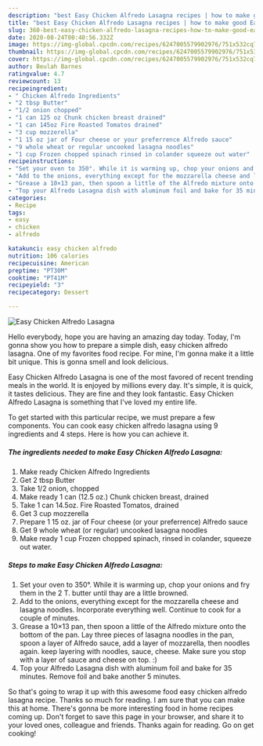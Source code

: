 ```yaml
---
description: "best Easy Chicken Alfredo Lasagna recipes | how to make good Easy Chicken Alfredo Lasagna"
title: "best Easy Chicken Alfredo Lasagna recipes | how to make good Easy Chicken Alfredo Lasagna"
slug: 360-best-easy-chicken-alfredo-lasagna-recipes-how-to-make-good-easy-chicken-alfredo-lasagna
date: 2020-08-24T00:40:56.332Z
image: https://img-global.cpcdn.com/recipes/6247005579902976/751x532cq70/easy-chicken-alfredo-lasagna-recipe-main-photo.jpg
thumbnail: https://img-global.cpcdn.com/recipes/6247005579902976/751x532cq70/easy-chicken-alfredo-lasagna-recipe-main-photo.jpg
cover: https://img-global.cpcdn.com/recipes/6247005579902976/751x532cq70/easy-chicken-alfredo-lasagna-recipe-main-photo.jpg
author: Beulah Barnes
ratingvalue: 4.7
reviewcount: 13
recipeingredient:
- " Chicken Alfredo Ingredients"
- "2 tbsp Butter"
- "1/2 onion chopped"
- "1 can 125 oz Chunk chicken breast drained"
- "1 can 145oz Fire Roasted Tomatos drained"
- "3 cup mozzerella"
- "1 15 oz jar of Four cheese or your preferrence Alfredo sauce"
- "9 whole wheat or regular uncooked lasagna noodles"
- "1 cup Frozen chopped spinach rinsed in colander squeeze out water"
recipeinstructions:
- "Set your oven to 350°. While it is warming up, chop your onions and fry them in the 2 T. butter until thay are a little browned."
- "Add to the onions, everything except for the mozzarella cheese and lasagna noodles. Incorporate everything well. Continue to cook for a couple of minutes."
- "Grease a 10×13 pan, then spoon a little of the Alfredo mixture onto the bottom of the pan. Lay three pieces of lasagna noodles in the pan, spoon a layer of Alfredo sauce, add a layer of mozzarella,  then noodles again. keep layering with noodles, sauce, cheese. Make sure you stop with a layer of sauce and cheese on top. :)"
- "Top your Alfredo Lasagna dish with aluminum foil and bake for 35 minutes. Remove foil and bake another 5 minutes."
categories:
- Recipe
tags:
- easy
- chicken
- alfredo

katakunci: easy chicken alfredo 
nutrition: 106 calories
recipecuisine: American
preptime: "PT30M"
cooktime: "PT41M"
recipeyield: "3"
recipecategory: Dessert

---
```



![Easy Chicken Alfredo Lasagna](https://img-global.cpcdn.com/recipes/6247005579902976/751x532cq70/easy-chicken-alfredo-lasagna-recipe-main-photo.jpg)

Hello everybody, hope you are having an amazing day today. Today, I'm gonna show you how to prepare a simple dish, easy chicken alfredo lasagna. One of my favorites food recipe. For mine, I'm gonna make it a little bit unique. This is gonna smell and look delicious.



Easy Chicken Alfredo Lasagna is one of the most favored of recent trending meals in the world. It is enjoyed by millions every day. It's simple, it is quick, it tastes delicious. They are fine and they look fantastic. Easy Chicken Alfredo Lasagna is something that I've loved my entire life.


To get started with this particular recipe, we must prepare a few components. You can cook easy chicken alfredo lasagna using 9 ingredients and 4 steps. Here is how you can achieve it.

<!--inarticleads1-->

##### The ingredients needed to make Easy Chicken Alfredo Lasagna:

1. Make ready  Chicken Alfredo Ingredients
1. Get 2 tbsp Butter
1. Take 1/2 onion, chopped
1. Make ready 1 can (12.5 oz.) Chunk chicken breast, drained
1. Take 1 can 14.5oz. Fire Roasted Tomatos, drained
1. Get 3 cup mozzerella
1. Prepare 1 15 oz. jar of Four cheese (or your preferrence) Alfredo sauce
1. Get 9 whole wheat (or regular) uncooked lasagna noodles
1. Make ready 1 cup Frozen chopped spinach, rinsed in colander, squeeze out water.




<!--inarticleads2-->

##### Steps to make Easy Chicken Alfredo Lasagna:

1. Set your oven to 350°. While it is warming up, chop your onions and fry them in the 2 T. butter until thay are a little browned.
1. Add to the onions, everything except for the mozzarella cheese and lasagna noodles. Incorporate everything well. Continue to cook for a couple of minutes.
1. Grease a 10×13 pan, then spoon a little of the Alfredo mixture onto the bottom of the pan. Lay three pieces of lasagna noodles in the pan, spoon a layer of Alfredo sauce, add a layer of mozzarella,  then noodles again. keep layering with noodles, sauce, cheese. Make sure you stop with a layer of sauce and cheese on top. :)
1. Top your Alfredo Lasagna dish with aluminum foil and bake for 35 minutes. Remove foil and bake another 5 minutes.




So that's going to wrap it up with this awesome food easy chicken alfredo lasagna recipe. Thanks so much for reading. I am sure that you can make this at home. There's gonna be more interesting food in home recipes coming up. Don't forget to save this page in your browser, and share it to your loved ones, colleague and friends. Thanks again for reading. Go on get cooking!
